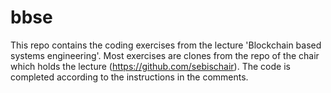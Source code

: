 # bbse
This repo contains the coding exercises from the lecture 'Blockchain based systems engineering'. Most exercises are clones from the repo of the chair which holds the lecture (https://github.com/sebischair). The code is completed according to the instructions in the comments.
